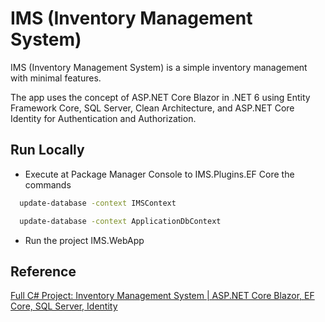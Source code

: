 # IMS (Inventory Management System)
IMS (Inventory Management System) is a simple inventory management with minimal features. 

The app uses the concept of ASP.NET Core Blazor in .NET 6 using Entity Framework Core, SQL Server, Clean Architecture, and ASP.NET Core Identity for Authentication and Authorization.


## Run Locally
- Execute at Package Manager Console to IMS.Plugins.EF Core the commands

```bash
  update-database -context IMSContext
```

```bash
  update-database -context ApplicationDbContext
```
- Run the project IMS.WebApp

## Reference
[Full C# Project: Inventory Management System | ASP.NET Core Blazor, EF Core, SQL Server, Identity](https://www.youtube.com/watch?v=FupLQ7y9oy0&list=PLgRlicSxjeMPVnqQArKPS2k_iOct61q3O)
